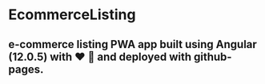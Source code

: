# EcommerceListing

## e-commerce listing PWA app built using Angular (12.0.5) with ❤️ 🚀 and deployed with github-pages.